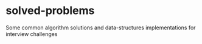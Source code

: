 # solved-problems
Some common algorithm solutions and data-structures implementations for interview challenges
